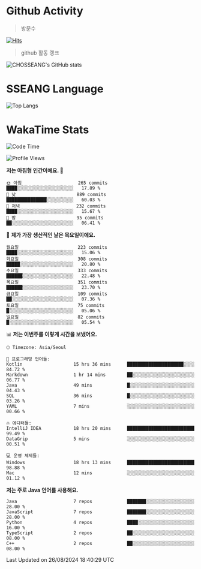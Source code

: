 <!--
**CHOSSEANG/CHOSSEANG** is a ✨ _special_ ✨ repository because its `README.md` (this file) appears on your GitHub profile.

Here are some ideas to get you started:

- 🔭 I’m currently working on ...
- 🌱 I’m currently learning ...
- 👯 I’m looking to collaborate on ...
- 🤔 I’m looking for help with ...
- 💬 Ask me about ...
- 📫 How to reach me: ...
- 😄 Pronouns: ...
- ⚡ Fun fact: ...
-->

# Github Activity
> 방문수

[![Hits](https://hits.seeyoufarm.com/api/count/incr/badge.svg?url=https%3A%2F%2Fgithub.com%2FCHOSSEANG&count_bg=%238AED3E&title_bg=%23495358&icon=electron.svg&icon_color=%23E7E7E7&title=CHOSSEANG&edge_flat=false)](https://hits.seeyoufarm.com)
> github 활동 랭크

![CHOSSEANG's GitHub stats](https://github-readme-stats.vercel.app/api?username=CHOSSEANG&show_icons=true&theme=radical)

# SSEANG Language
![Top Langs](https://github-readme-stats.vercel.app/api/top-langs/?username=CHOSSEANG&layout=compact)

# WakaTime Stats

<!--START_SECTION:waka-->
![Code Time](http://img.shields.io/badge/Code%20Time-34%20hrs%2015%20mins-blue)

![Profile Views](http://img.shields.io/badge/Profile%20Views-395-blue)

**저는 아침형 인간이에요. 🐤** 

```text
🌞 아침                     265 commits         ████░░░░░░░░░░░░░░░░░░░░░   17.89 % 
🌆 낮　                     889 commits         ███████████████░░░░░░░░░░   60.03 % 
🌃 저녁                     232 commits         ████░░░░░░░░░░░░░░░░░░░░░   15.67 % 
🌙 밤　                     95 commits          ██░░░░░░░░░░░░░░░░░░░░░░░   06.41 % 
```
📅 **제가 가장 생산적인 날은 목요일이에요.** 

```text
월요일                      223 commits         ████░░░░░░░░░░░░░░░░░░░░░   15.06 % 
화요일                      308 commits         █████░░░░░░░░░░░░░░░░░░░░   20.80 % 
수요일                      333 commits         ██████░░░░░░░░░░░░░░░░░░░   22.48 % 
목요일                      351 commits         ██████░░░░░░░░░░░░░░░░░░░   23.70 % 
금요일                      109 commits         ██░░░░░░░░░░░░░░░░░░░░░░░   07.36 % 
토요일                      75 commits          █░░░░░░░░░░░░░░░░░░░░░░░░   05.06 % 
일요일                      82 commits          █░░░░░░░░░░░░░░░░░░░░░░░░   05.54 % 
```


📊 **저는 이번주를 이렇게 시간을 보냈어요.** 

```text
🕑︎ Timezone: Asia/Seoul

💬 프로그래밍 언어들: 
Kotlin                   15 hrs 36 mins      █████████████████████░░░░   84.72 % 
Markdown                 1 hr 14 mins        ██░░░░░░░░░░░░░░░░░░░░░░░   06.77 % 
Java                     49 mins             █░░░░░░░░░░░░░░░░░░░░░░░░   04.43 % 
SQL                      36 mins             █░░░░░░░░░░░░░░░░░░░░░░░░   03.26 % 
YAML                     7 mins              ░░░░░░░░░░░░░░░░░░░░░░░░░   00.66 % 

🔥 에디터들: 
IntelliJ IDEA            18 hrs 20 mins      █████████████████████████   99.49 % 
DataGrip                 5 mins              ░░░░░░░░░░░░░░░░░░░░░░░░░   00.51 % 

💻 운영 체제들: 
Windows                  18 hrs 13 mins      █████████████████████████   98.88 % 
Mac                      12 mins             ░░░░░░░░░░░░░░░░░░░░░░░░░   01.12 % 
```

**저는 주로 Java 언어를 사용해요.** 

```text
Java                     7 repos             ███████░░░░░░░░░░░░░░░░░░   28.00 % 
JavaScript               7 repos             ███████░░░░░░░░░░░░░░░░░░   28.00 % 
Python                   4 repos             ████░░░░░░░░░░░░░░░░░░░░░   16.00 % 
TypeScript               2 repos             ██░░░░░░░░░░░░░░░░░░░░░░░   08.00 % 
C++                      2 repos             ██░░░░░░░░░░░░░░░░░░░░░░░   08.00 % 
```




 Last Updated on 26/08/2024 18:40:29 UTC
<!--END_SECTION:waka-->
